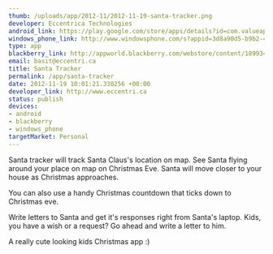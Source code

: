 ```yaml
--- 
thumb: /uploads/app/2012-11/2012-11-19-santa-tracker.png
developer: Eccentrica Technologies
android_link: https://play.google.com/store/apps/details?id=com.valueapps.christmas.newsantatracker
windows_phone_link: http://www.windowsphone.com/s?appid=3d8a90d5-b9b2-41bd-9695-1cef2ab539d8
type: app
blackberry_link: http://appworld.blackberry.com/webstore/content/18993492/?lang=en
email: basit@eccentri.ca
title: Santa Tracker
permalink: /app/santa-tracker
date: 2012-11-19 10:01:21.338256 +00:00
developer_link: http://www.eccentri.ca
status: publish
devices: 
- android
- blackberry
- windows_phone
targetMarket: Personal
---
```


Santa tracker will track Santa Claus's location on map. See Santa flying around your place on map on Christmas Eve. Santa will move closer to your house as Christmas approaches. 

You can also use a handy Christmas countdown that ticks down to Christmas eve.

Write letters to Santa and get it's responses right from Santa's laptop. Kids, you have a wish or a request? Go ahead and write a letter to him.

A really cute looking kids Christmas app :)
